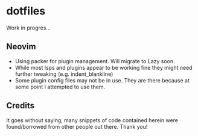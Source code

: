 # dotfiles

Work in progres...

## Neovim
* Using packer for plugin management. Will migrate to Lazy soon.
* While most lsps and plugins appear to be working fine they might need further tweaking (e.g. indent_blankline)
* Some plugin config files may not be in use. They are there because at some point I attempted to use them.

## Credits
It goes without saying, many snippets of code contained herein were found/borrowed from other people out there. Thank you!

